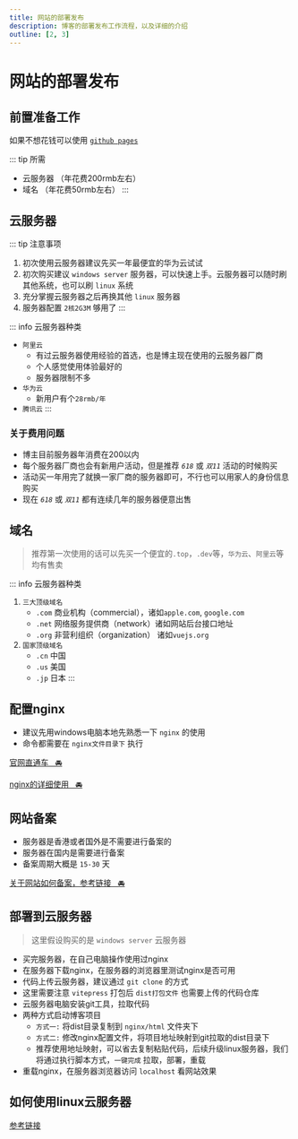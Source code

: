 ```yaml
---
title: 网站的部署发布
description: 博客的部署发布工作流程，以及详细的介绍
outline: [2, 3]
---
```


# 网站的部署发布

## 前置准备工作

如果不想花钱可以使用 [`github pages`](/other/blog/up/usePage.html)

::: tip 所需
- 云服务器 （年花费200rmb左右）
- 域名 （年花费50rmb左右）
:::

## 云服务器

::: tip 注意事项
1. 初次使用云服务器建议先买一年最便宜的华为云试试
2. 初次购买建议 `windows server` 服务器，可以快速上手。云服务器可以随时刷其他系统，也可以刷 `linux` 系统
3. 充分掌握云服务器之后再换其他 `linux` 服务器
3. 服务器配置 `2核2G3M` 够用了
:::

::: info 云服务器种类
- `阿里云`
    - 有过云服务器使用经验的首选，也是博主现在使用的云服务器厂商
    - 个人感觉使用体验最好的
    - 服务器限制不多
- `华为云`
    - 新用户有个`28rmb/年`
- `腾讯云`
:::

### 关于费用问题
- 博主目前服务器年消费在200以内
- 每个服务器厂商也会有新用户活动，但是推荐 *`618`* 或 *`双11`* 活动的时候购买
- 活动买一年用完了就换一家厂商的服务器即可，不行也可以用家人的身份信息购买
- 现在 *`618`* 或 *`双11`* 都有连续几年的服务器便意出售

## 域名

> 推荐第一次使用的话可以先买一个便宜的`.top`，`.dev`等，`华为云`、`阿里云`等均有售卖

::: info 云服务器种类
1. `三大顶级域名`
    - `.com` 商业机构（commercial），诸如`apple.com`, `google.com`
    - `.net` 网络服务提供商（network）诸如网站后台接口地址
    - `.org` 非营利组织（organization） 诸如`vuejs.org`
2. `国家顶级域名`
    - `.cn` 中国
    - `.us` 美国
    - `.jp` 日本
:::

## 配置nginx

* 建议先用windows电脑本地先熟悉一下 `nginx` 的使用
* 命令都需要在 `nginx文件目录下` 执行

[官网直通车&nbsp;&nbsp;&nbsp;🚘](https://nginx.org/en/)

[nginx的详细使用&nbsp;&nbsp;&nbsp;🚘](/other/blog/up/useNginx.html)

## 网站备案

- 服务器是香港或者国外是不需要进行备案的
- 服务器在国内是需要进行备案
- 备案周期大概是 `15-30` 天

[关于网站如何备案，参考链接&nbsp;&nbsp;&nbsp;🚘](https://beian.aliyun.com/)

## 部署到云服务器

> 这里假设购买的是 `windows server` 云服务器

- 买完服务器，在自己电脑操作使用过nginx
- 在服务器下载nginx，在服务器的浏览器里测试nginx是否可用
- 代码上传云服务器，建议通过 `git clone` 的方式
- 这里需要注意 `vitepress` 打包后 `dist打包文件` 也需要上传的代码仓库
- 云服务器电脑安装git工具，拉取代码
- 两种方式启动博客项目
    - `方式一:` 将dist目录复制到 `nginx/html` 文件夹下
    - `方式二:` 修改nginx配置文件，将项目地址映射到git拉取的dist目录下
    - 推荐使用地址映射，可以省去复制粘贴代码，后续升级linux服务器，我们将通过执行脚本方式，`一键完成` 拉取，部署，重载
- 重载nginx，在服务器浏览器访问 `localhost` 看网站效果

## 如何使用linux云服务器

[参考链接](/other/blog/up/useLinux.html)